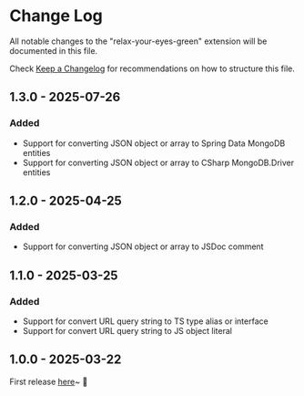 # Change Log

All notable changes to the "relax-your-eyes-green" extension will be documented in this file.

Check [Keep a Changelog](http://keepachangelog.com/) for recommendations on how to structure this file.

## 1.3.0 - 2025-07-26

### Added

- Support for converting JSON object or array to Spring Data MongoDB entities
- Support for converting JSON object or array to CSharp MongoDB.Driver entities

## 1.2.0 - 2025-04-25

### Added

- Support for converting JSON object or array to JSDoc comment

## 1.1.0 - 2025-03-25

### Added

- Support for convert URL query string to TS type alias or interface
- Support for convert URL query string to JS object literal

## 1.0.0 - 2025-03-22

First release [here](https://github.com/shilohooo/arale-codegen?tab=readme-ov-file#-features)~ 🎉
